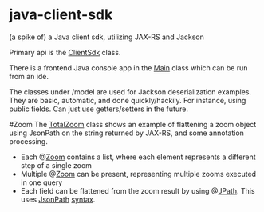 java-client-sdk
===============

(a spike of) a Java client sdk, utilizing JAX-RS and Jackson

Primary api is the [ClientSdk](src/main/java/com/elasticpath/rest/sdk/ClientSdk.java) class.

There is a frontend Java console app in the [Main](src/main/java/com/elasticpath/rest/sdk/Main.java)  class which can be run from an ide.

The classes under /model are used for Jackson deserialization examples. They are basic, automatic, and done quickly/hackily. For instance, using public fields. Can just use getters/setters in the future.

#Zoom
The [TotalZoom](src/main/java/com/elasticpath/rest/sdk/totals/TotalZoom.java) class shows an example of flattening a zoom object using JsonPath on the string returned by JAX-RS, and some annotation processing.
* Each @[Zoom](src/main/java/com/elasticpath/rest/sdk/annotations/Zoom.java) contains a list, where each element represents a different step of a single zoom
* Multiple @[Zoom](src/main/java/com/elasticpath/rest/sdk/annotations/Zoom.java) can be present, representing multiple zooms executed in one query
* Each field can be flattened from the zoom result by using @[JPath](src/main/java/com/elasticpath/rest/sdk/annotations/JPath.java). This uses [JsonPath](http://code.google.com/p/json-path/) [syntax](http://goessner.net/articles/JsonPath/).
